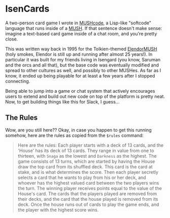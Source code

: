 # IsenCards

A two-person card game I wrote in [MUSHcode](http://www.mushcode.com/), a Lisp-like "softcode" language that runs inside of a [MUSH](https://en.wikipedia.org/wiki/MUSH). If that sentence doesn't make sense: imagine a text-based card game inside of a chat room, and you're pretty close.

This was written way back in 1995 for the Tolkien-themed [ElendorMUSH](http://www.elendormush.com/) (holy smokes, Elendor is still up and running after almost 25 years!). In particular it was built for my friends living in Isengard (you know, Saruman and the orcs and all that), but the base code was eventually modified and spread to other cultures as well, and possibly to other MUSHes. As far as I know, it ended up being playable for at least a few years after I stopped connecting.

Being able to jump into a game or chat system that actively encourages users to extend and build out new code on top of the platform is pretty neat. Now, to get building things like this for Slack, I guess…

## The Rules

Wow, are you still here?? Okay, in case you happen to get this running somehow, here are the rules as copied from the `$rules` command:

> Here are the rules:
Each player starts with a deck of 13 cards, and the 'House' has its deck of 13 cards. They range in value from one to thirteen, with `Snaga` as the lowest and `Darkness` as the highest. The game consists of 13 turns, which are started by having the House draw the top card from its shuffled deck. This card is the card at stake, and is what determines the score. Then each player secretly selects a card that he wants to play from his or her deck, and whoever has the highest valued card between the two players wins the turn. The winning player receives points equal to the value of the House's card. The cards that the players played are removed from their decks, and the card that the house played is removed from its deck. Once the house runs out of cards to play the game ends, and the player with the highest score wins.